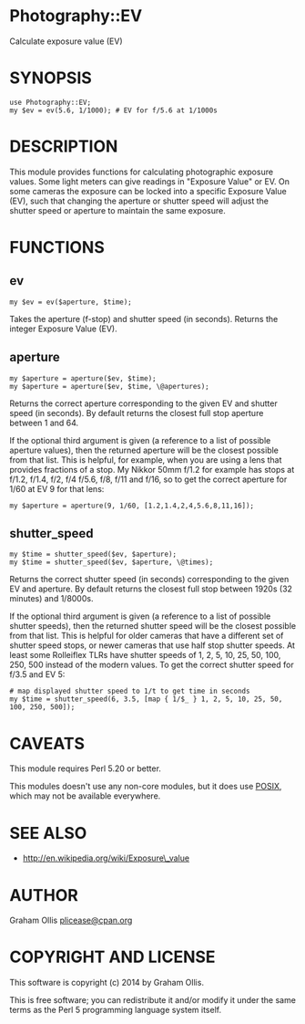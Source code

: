 # Photography::EV

Calculate exposure value (EV)

# SYNOPSIS

    use Photography::EV;
    my $ev = ev(5.6, 1/1000); # EV for f/5.6 at 1/1000s

# DESCRIPTION

This module provides functions for calculating photographic
exposure values.  Some light meters can give readings in 
"Exposure Value" or EV.  On some cameras the exposure can 
be locked into a specific Exposure Value (EV), such that 
changing the aperture or shutter speed will adjust the 
shutter speed or aperture to maintain the same exposure.

# FUNCTIONS

## ev

    my $ev = ev($aperture, $time);

Takes the aperture (f-stop) and shutter speed (in seconds).
Returns the integer Exposure Value (EV).

## aperture

    my $aperture = aperture($ev, $time);
    my $aperture = aperture($ev, $time, \@apertures);

Returns the correct aperture corresponding to the given EV and
shutter speed (in seconds).  By default returns the closest 
full stop aperture between 1 and 64.

If the optional third argument is given (a reference to a list of
possible aperture values), then the returned aperture will be
the closest possible from that list.  This is helpful, for example,
when you are using a lens that provides fractions of a stop.  My
Nikkor 50mm f/1.2 for example has stops at f/1.2, f/1.4, f/2, f/4
f/5.6, f/8, f/11 and f/16, so to get the correct aperture for 
1/60 at EV 9 for that lens:

    my $aperture = aperture(9, 1/60, [1.2,1.4,2,4,5.6,8,11,16]);

## shutter\_speed

    my $time = shutter_speed($ev, $aperture);
    my $time = shutter_speed($ev, $aperture, \@times);

Returns the correct shutter speed (in seconds) corresponding to
the given EV and aperture.  By default returns the closest
full stop between 1920s (32 minutes) and 1/8000s.

If the optional third argument is given (a reference to a list
of possible shutter speeds), then the returned shutter speed
will be the closest possible from that list.  This is helpful
for older cameras that have a different set of shutter speed
stops, or newer cameras that use half stop shutter speeds.
At least some Rolleiflex TLRs have shutter speeds of 1, 2, 5, 10,
25, 50, 100, 250, 500 instead of the modern values.  To get
the correct shutter speed for f/3.5 and EV 5:

    # map displayed shutter speed to 1/t to get time in seconds
    my $time = shutter_speed(6, 3.5, [map { 1/$_ } 1, 2, 5, 10, 25, 50, 100, 250, 500]);

# CAVEATS

This module requires Perl 5.20 or better.

This modules doesn't use any non-core modules, but it does use [POSIX](https://metacpan.org/pod/POSIX), which
may not be available everywhere.

# SEE ALSO

- http://en.wikipedia.org/wiki/Exposure\_value

# AUTHOR

Graham Ollis <plicease@cpan.org>

# COPYRIGHT AND LICENSE

This software is copyright (c) 2014 by Graham Ollis.

This is free software; you can redistribute it and/or modify it under
the same terms as the Perl 5 programming language system itself.
